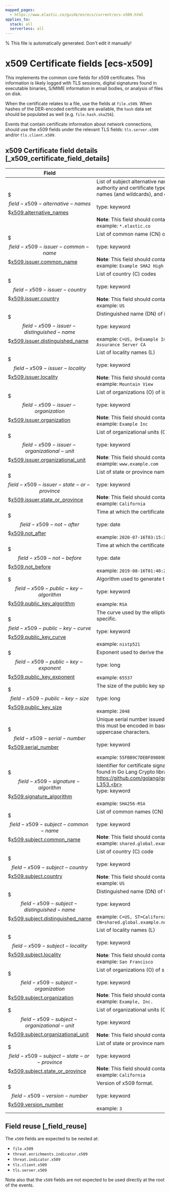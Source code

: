```yaml
---
mapped_pages:
  - https://www.elastic.co/guide/en/ecs/current/ecs-x509.html
applies_to:
  stack: all
  serverless: all
---
```

% This file is automatically generated. Don't edit it manually!

# x509 Certificate fields [ecs-x509]

This implements the common core fields for x509 certificates. This information is likely logged with TLS sessions, digital signatures found in executable binaries, S/MIME information in email bodies, or analysis of files on disk.

When the certificate relates to a file, use the fields at `file.x509`. When hashes of the DER-encoded certificate are available, the `hash` data set should be populated as well (e.g. `file.hash.sha256`).

Events that contain certificate information about network connections, should use the x509 fields under the relevant TLS fields: `tls.server.x509` and/or `tls.client.x509`.

## x509 Certificate field details [_x509_certificate_field_details]

| Field | Description | Level |
| --- | --- | --- |
| $$$field-x509-alternative-names$$$[x509.alternative_names](#field-x509-alternative-names) | List of subject alternative names (SAN). Name types vary by certificate authority and certificate type but commonly contain IP addresses, DNS names (and wildcards), and email addresses.<br><br>type: keyword<br><br>**Note**: This field should contain an array of values.<br>example: `*.elastic.co`<br> | extended |
| $$$field-x509-issuer-common-name$$$[x509.issuer.common_name](#field-x509-issuer-common-name) | List of common name (CN) of issuing certificate authority.<br><br>type: keyword<br><br>**Note**: This field should contain an array of values.<br>example: `Example SHA2 High Assurance Server CA`<br> | extended |
| $$$field-x509-issuer-country$$$[x509.issuer.country](#field-x509-issuer-country) | List of country \(C) codes<br><br>type: keyword<br><br>**Note**: This field should contain an array of values.<br>example: `US`<br> | extended |
| $$$field-x509-issuer-distinguished-name$$$[x509.issuer.distinguished_name](#field-x509-issuer-distinguished-name) | Distinguished name (DN) of issuing certificate authority.<br><br>type: keyword<br><br>example: `C=US, O=Example Inc, OU=www.example.com, CN=Example SHA2 High Assurance Server CA`<br> | extended |
| $$$field-x509-issuer-locality$$$[x509.issuer.locality](#field-x509-issuer-locality) | List of locality names (L)<br><br>type: keyword<br><br>**Note**: This field should contain an array of values.<br>example: `Mountain View`<br> | extended |
| $$$field-x509-issuer-organization$$$[x509.issuer.organization](#field-x509-issuer-organization) | List of organizations (O) of issuing certificate authority.<br><br>type: keyword<br><br>**Note**: This field should contain an array of values.<br>example: `Example Inc`<br> | extended |
| $$$field-x509-issuer-organizational-unit$$$[x509.issuer.organizational_unit](#field-x509-issuer-organizational-unit) | List of organizational units (OU) of issuing certificate authority.<br><br>type: keyword<br><br>**Note**: This field should contain an array of values.<br>example: `www.example.com`<br> | extended |
| $$$field-x509-issuer-state-or-province$$$[x509.issuer.state_or_province](#field-x509-issuer-state-or-province) | List of state or province names (ST, S, or P)<br><br>type: keyword<br><br>**Note**: This field should contain an array of values.<br>example: `California`<br> | extended |
| $$$field-x509-not-after$$$[x509.not_after](#field-x509-not-after) | Time at which the certificate is no longer considered valid.<br><br>type: date<br><br>example: `2020-07-16T03:15:39Z`<br> | extended |
| $$$field-x509-not-before$$$[x509.not_before](#field-x509-not-before) | Time at which the certificate is first considered valid.<br><br>type: date<br><br>example: `2019-08-16T01:40:25Z`<br> | extended |
| $$$field-x509-public-key-algorithm$$$[x509.public_key_algorithm](#field-x509-public-key-algorithm) | Algorithm used to generate the public key.<br><br>type: keyword<br><br>example: `RSA`<br> | extended |
| $$$field-x509-public-key-curve$$$[x509.public_key_curve](#field-x509-public-key-curve) | The curve used by the elliptic curve public key algorithm. This is algorithm specific.<br><br>type: keyword<br><br>example: `nistp521`<br> | extended |
| $$$field-x509-public-key-exponent$$$[x509.public_key_exponent](#field-x509-public-key-exponent) | Exponent used to derive the public key. This is algorithm specific.<br><br>type: long<br><br>example: `65537`<br> | extended |
| $$$field-x509-public-key-size$$$[x509.public_key_size](#field-x509-public-key-size) | The size of the public key space in bits.<br><br>type: long<br><br>example: `2048`<br> | extended |
| $$$field-x509-serial-number$$$[x509.serial_number](#field-x509-serial-number) | Unique serial number issued by the certificate authority. For consistency, this must be encoded in base 16 and formatted without colons and uppercase characters.<br><br>type: keyword<br><br>example: `55FBB9C7DEBF09809D12CCAA`<br> | extended |
| $$$field-x509-signature-algorithm$$$[x509.signature_algorithm](#field-x509-signature-algorithm) | Identifier for certificate signature algorithm. We recommend using names found in Go Lang Crypto library. See https://github.com/golang/go/blob/go1.14/src/crypto/x509/x509.go#L337-L353.<br><br>type: keyword<br><br>example: `SHA256-RSA`<br> | extended |
| $$$field-x509-subject-common-name$$$[x509.subject.common_name](#field-x509-subject-common-name) | List of common names (CN) of subject.<br><br>type: keyword<br><br>**Note**: This field should contain an array of values.<br>example: `shared.global.example.net`<br> | extended |
| $$$field-x509-subject-country$$$[x509.subject.country](#field-x509-subject-country) | List of country \(C) code<br><br>type: keyword<br><br>**Note**: This field should contain an array of values.<br>example: `US`<br> | extended |
| $$$field-x509-subject-distinguished-name$$$[x509.subject.distinguished_name](#field-x509-subject-distinguished-name) | Distinguished name (DN) of the certificate subject entity.<br><br>type: keyword<br><br>example: `C=US, ST=California, L=San Francisco, O=Example, Inc., CN=shared.global.example.net`<br> | extended |
| $$$field-x509-subject-locality$$$[x509.subject.locality](#field-x509-subject-locality) | List of locality names (L)<br><br>type: keyword<br><br>**Note**: This field should contain an array of values.<br>example: `San Francisco`<br> | extended |
| $$$field-x509-subject-organization$$$[x509.subject.organization](#field-x509-subject-organization) | List of organizations (O) of subject.<br><br>type: keyword<br><br>**Note**: This field should contain an array of values.<br>example: `Example, Inc.`<br> | extended |
| $$$field-x509-subject-organizational-unit$$$[x509.subject.organizational_unit](#field-x509-subject-organizational-unit) | List of organizational units (OU) of subject.<br><br>type: keyword<br><br>**Note**: This field should contain an array of values.<br> | extended |
| $$$field-x509-subject-state-or-province$$$[x509.subject.state_or_province](#field-x509-subject-state-or-province) | List of state or province names (ST, S, or P)<br><br>type: keyword<br><br>**Note**: This field should contain an array of values.<br>example: `California`<br> | extended |
| $$$field-x509-version-number$$$[x509.version_number](#field-x509-version-number) | Version of x509 format.<br><br>type: keyword<br><br>example: `3`<br> | extended |

## Field reuse [_field_reuse]

The `x509` fields are expected to be nested at:

* `file.x509`
* `threat.enrichments.indicator.x509`
* `threat.indicator.x509`
* `tls.client.x509`
* `tls.server.x509`

Note also that the `x509` fields are not expected to be used directly at the root of the events.
